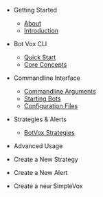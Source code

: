 - Getting Started
    - [About](pages/about.md)
    - [Introduction ](pages/intro.md) 

- Bot Vox CLI
    - [Quick Start](pages/quickstart.md)
    - [Core Concepts](pages/coreConcepts.md)

- Commandline Interface
  - [Commandline Arguments](pages/commandlineInterface.md)
  - [Starting Bots](pages/bots.md)
  - [Configuration Files](pages/configurationFiles.md)


- Strategies & Alerts
  - [BotVox Strategies](pages/startegiesAndAlerts.md)


- Advanced Usage
- Create a New Strategy
- Create a New Alert
- Create a new SimpleVox
